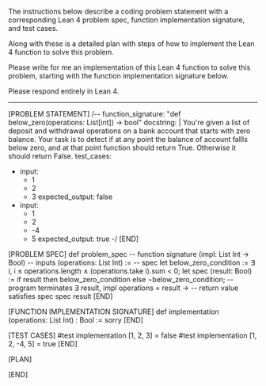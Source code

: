 The instructions below describe a coding problem statement with a corresponding Lean 4 problem spec, function implementation signature, and test cases.

Along with these is a detailed plan with steps of how to implement the Lean 4 function to solve this problem.

Please write for me an implementation of this Lean 4 function to solve this problem, starting with the function implementation signature below.

Please respond entirely in Lean 4.

--------------------------------------------------

[PROBLEM STATEMENT]
/--
function_signature: "def below_zero(operations: List[int]) -> bool"
docstring: |
    You're given a list of deposit and withdrawal operations on a bank account that starts with
    zero balance. Your task is to detect if at any point the balance of account fallls below zero, and
    at that point function should return True. Otherwise it should return False.
test_cases:
  - input:
      - 1
      - 2
      - 3
    expected_output: false
  - input:
      - 1
      - 2
      - -4
      - 5
    expected_output: true
-/
[END]

[PROBLEM SPEC]
def problem_spec
-- function signature
(impl: List Int → Bool)
-- inputs
(operations: List Int) :=
-- spec
let below_zero_condition := ∃ i, i ≤ operations.length ∧
(operations.take i).sum < 0;
let spec (result: Bool) :=
if result then below_zero_condition else ¬below_zero_condition;
-- program terminates
∃ result, impl operations = result →
-- return value satisfies spec
spec result
[END]

[FUNCTION IMPLEMENTATION SIGNATURE]
def implementation (operations: List Int) : Bool :=
sorry
[END]

[TEST CASES]
#test implementation [1, 2, 3] = false
#test implementation [1, 2, -4, 5] = true
[END]

[PLAN]

[END]